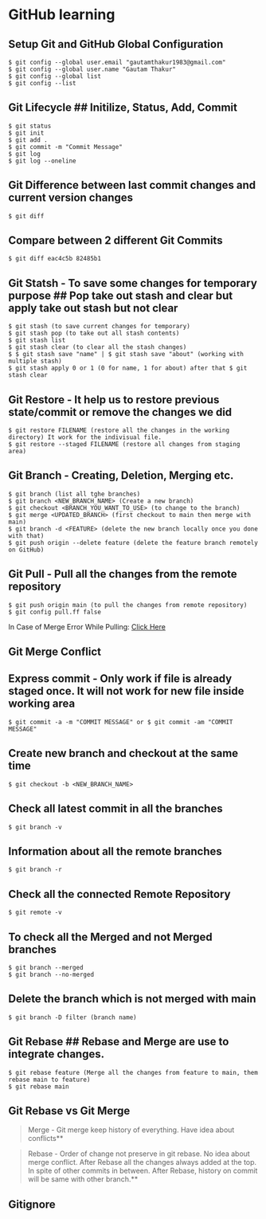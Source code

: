 # GitHub learning

## Setup Git and GitHub Global Configuration ##
```
$ git config --global user.email "gautamthakur1983@gmail.com"
$ git config --global user.name "Gautam Thakur"
$ git config --global list
$ git config --list
```

## Git Lifecycle ## Initilize, Status, Add, Commit
```
$ git status
$ git init
$ git add .
$ git commit -m "Commit Message"
$ git log 
$ git log --oneline
```

## Git Difference between last commit changes and current version changes ##
```
$ git diff
```

## Compare between 2 different Git Commits ##
```
$ git diff eac4c5b 82485b1
```

## Git Statsh - To save some changes for temporary purpose ## Pop take out stash and clear but apply take out stash but not clear
```
$ git stash (to save current changes for temporary)
$ git stash pop (to take out all stash contents)
$ git stash list
$ git stash clear (to clear all the stash changes)
$ $ git stash save "name" | $ git stash save "about" (working with multiple stash)
$ git stash apply 0 or 1 (0 for name, 1 for about) after that $ git stash clear
```

## Git Restore - It help us to restore previous state/commit or remove the changes we did ##
```
$ git restore FILENAME (restore all the changes in the working directory) It work for the indivisual file.
$ git restore --staged FILENAME (restore all changes from staging area)
```
## Git Branch - Creating, Deletion, Merging etc. ##
```
$ git branch (list all tghe branches)
$ git branch <NEW_BRANCH_NAME> (Create a new branch)
$ git checkout <BRANCH_YOU_WANT_TO_USE> (to change to the branch)
$ git merge <UPDATED_BRANCH> (first checkout to main then merge with main)
$ git branch -d <FEATURE> (delete the new branch locally once you done with that)
$ git push origin --delete feature (delete the feature branch remotely on GitHub)
```

## Git Pull - Pull all the changes from the remote repository ##
```
$ git push origin main (to pull the changes from remote repository)
$ git config pull.ff false
``` 
In Case of Merge Error While Pulling: [Click Here](https://stackoverflow.com/questions/62653114/how-can-i-deal-with-this-git-warning-pulling-without-specifying-how-to-reconci)

## Git Merge Conflict ##


## Express commit - Only work if file is already staged once. It will not work for new file inside working area ##
```
$ git commit -a -m "COMMIT MESSAGE" or $ git commit -am "COMMIT MESSAGE"
```

## Create new branch and checkout at the same time ##
```
$ git checkout -b <NEW_BRANCH_NAME>
```

## Check all latest commit in all the branches ##
```
$ git branch -v
```

## Information about all the remote branches ##
```
$ git branch -r
```

## Check all the connected Remote Repository ##
```
$ git remote -v
```

## To check all the Merged and not Merged branches ##
```
$ git branch --merged
$ git branch --no-merged
```

## Delete the branch which is not merged with main ##
```
$ git branch -D filter (branch name)
```

## Git Rebase ## Rebase and Merge are use to integrate changes.
```
$ git rebase feature (Merge all the changes from feature to main, them rebase main to feature) 
$ git rebase main
```

## Git Rebase vs Git Merge ##
>Merge - Git merge keep history of everything. Have idea about conflicts**

>Rebase - Order of change not preserve in git rebase. No idea about merge conflict. After Rebase all the changes always added at the top. In spite of other commits in between. After Rebase, history on commit will be same with other branch.**

## Gitignore ##
